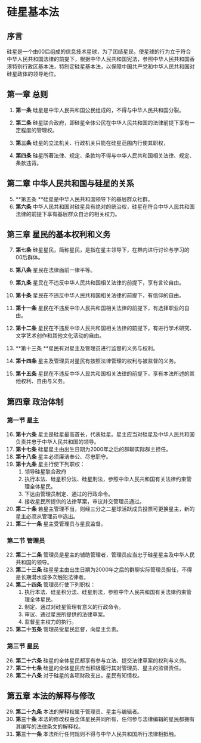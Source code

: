 # 硅星基本法

## 序言

硅星是一个由00后组成的信息技术星球，为了团结星民，使星球的行为立于符合中华人民共和国法律的前提下，根据中华人民共和国宪法，参照中华人民共和国香港特别行政区基本法，特制定硅星基本法，以保障中国共产党和中华人民共和国对硅星政体的领导地位。

## 第一章 总则

1. **第一条** 硅星是中华人民共和国公民组成的，不得与中华人民共和国分裂。

2. **第二条** 硅星联合政府，即硅星全体公民在中华人民共和国的法律前提下享有一定程度的管理权。

3. **第三条** 硅星的立法机关、行政机关只能在硅星范围内行使其职权，

4. **第四条** 硅星所著法律、规定、条款均不得与中华人民共和国相关法律、规定、条款违背。

## 第二章 中华人民共和国与硅星的关系

5. **第五条 **硅星是中华人民共和国领导下的基层群众社群。
5. **第六条** 中华人民共和国对硅星具有绝对的统治权，硅星在符合中华人民共和国法律的前提下享有基层群众自治的相关权力。

## 第三章 星民的基本权利和义务

7. **第七条** 硅星星民，简称星民，是指在星主领导下，在群内进行讨论与学习的00后群体。

8. **第八条** 星民在法律面前一律平等。

9. **第九条** 星民在不违反中华人民共和国相关法律的前提下，享有言论自由。

10. **第十条** 星民在不违反中华人民共和国相关法律的前提下，有信仰的自由。

11. **第十一条** 星民在不违反中华人民共和国相关法律的前提下，有选择职业的自由。

12. **第十二条** 星民在不违反中华人民共和国相关法律的前提下，有进行学术研究、文学艺术创作和其他文化活动的自由。

13. **第十三条 **星民有对星主及管理员进行监督的义务与权利。

14. **第十四条** 星主及管理员对星民有按照法律管理的权利与被监督的义务。

15. **第十五条** 星民在不违反中华人民共和国相关法律的前提下，享有本法所述的其他权利、自由与义务。

## 第四章 政治体制

### 第一节 星主

16. **第十六条** 星主是硅星最高首长，代表硅星。星主应当对硅星及中华人民共和国负责并忠于中华人民共和国的领导。
17. **第十七条** 硅星星主由出生日期为2000年之后的群聊实际群主担任。
18. **第十八条** 星主必须廉洁奉公、尽忠职守。
19. **第十九条** 星主行使下列职权：
    1. 领导硅星联合政府
    2. 执行本法、硅星积分法、硅星刑法，参照中华人民共和国有关法律约束管理全体星民。
    3. 下达由管理员制定、通过的行政命令。
    4. 接收星民所提供的法律草案，审议并交管理员通过。
20. **第二十条** 若星主管理不当，则经三分之二星球活跃成员投票可更换星主，新的星主必须从管理员中选出。
21. **第二十一条** 星主受管理员与星民监督。

### 第二节 管理员

22. **第二十二条** 管理员是星主的辅助管理者，管理员应当忠于硅星星主及中华人民共和国的领导。
23. **第二十三条** 硅星星主由出生日期为2000年之后的群聊实际管理员担任，不得是长期潜水或多次触犯法律者。
24. **第二十四条** 管理员行使下列职权：
    1. 执行本法、硅星积分法、硅星刑法，参照中华人民共和国有关法律约束管理全体星民。
    2. 制定、通过对硅星管理有意义的行政命令。
    3. 审议、通过星民所提供的法律草案。
    4. 监督星主权力的执行。
25. **第二十五条** 管理员受星民监督，向星主负责。

### 第三节 星民

26. **第二十六条** 硅星的全体星民都享有参与立法、提交法律草案的权利与义务。
27. **第二十七条** 硅星的全体星民应当积极履行其对管理员、星主的监督责任。
28. **第二十八条** 对于硅星的各项财政支出，星民有知情权。

## 第五章 本法的解释与修改

29. **第二十九条** 本法的解释权属于管理员、星主与编辑者。
30. **第三十条** 本法的修改权由全体星民共同所有，任何参与法律编辑的星民都拥有其编写的法律条文的解释权。
31. **第三十一条** 本法所行任何规则不得与中华人民共和国所行法律相抵触。
